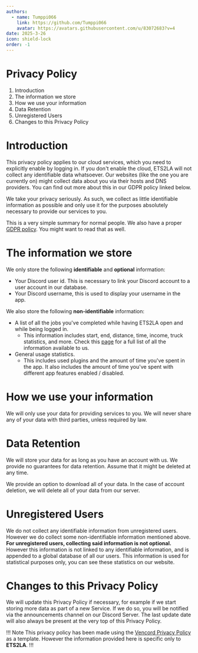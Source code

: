 ```yaml
---
authors: 
  - name: Tumppi066
    link: https://github.com/Tumppi066
    avatar: https://avatars.githubusercontent.com/u/83072683?v=4
date: 2025-3-26
icon: shield-lock
order: -1
---
```

# Privacy Policy
1. Introduction
2. The information we store
3. How we use your information
4. Data Retention
5. Unregistered Users
6. Changes to this Privacy Policy

# Introduction
This privacy policy applies to our cloud services, which you need to explicitly enable by logging in. If you don't enable the cloud, ETS2LA will not collect any identifiable data whatsoever. Our websites (like the one you are currently on) might collect data about you via their hosts and DNS providers. You can find out more about this in our GDPR policy linked below.

We take your privacy seriously. As such, we collect as little identifiable information as possible and only use it for the purposes absolutely necessary to provide our services to you.

This is a very simple summary for normal people. We also have a proper [GDPR policy](https://ets2la.github.io/documentation/gdpr/). You might want to read that as well.

# The information we store
We only store the following **identifiable** and **optional** information:
- Your Discord user id. This is necessary to link your Discord account to a user account in our database.
- Your Discord username, this is used to display your username in the app.

We also store the following **non-identifiable** information:
- A list of all the jobs you've completed while having ETS2LA open and while being logged in.
  - This information includes start, end, distance, time, income, truck statistics, and more. Check this [page](https://ets2la.github.io/documentation/developers/modules/#trucksimapi) for a full list of all the information available to us.
- General usage statistics.
  - This includes used plugins and the amount of time you've spent in the app. It also includes the amount of time you've spent with different app features enabled / disabled.

# How we use your information
We will only use your data for providing services to you. We will never share any of your data with third parties, unless required by law.

# Data Retention
We will store your data for as long as you have an account with us. We provide no guarantees for data retention. Assume that it might be deleted at any time.

We provide an option to download all of your data. In the case of account deletion, we will delete all of your data from our server.

# Unregistered Users
We do not collect any identifiable information from unregistered users. However we do collect some non-identifiable information mentioned above. **For unregistered users, collecting said information is not optional.** However this information is not linked to any identifiable information, and is appended to a global database of all our users. This information is used for statistical purposes only, you can see these statistics on our website.

# Changes to this Privacy Policy
We will update this Privacy Policy if necessary, for example if we start storing more data as part of a new Service. If we do so, you will be notified via the announcements channel on our Discord Server. The last update date will also always be present at the very top of this Privacy Policy.

!!! Note
This privacy policy has been made using the [Vencord Privacy Policy](https://vencord.dev/cloud/privacy/) as a template. However the information provided here is specific only to **ETS2LA**.
!!!